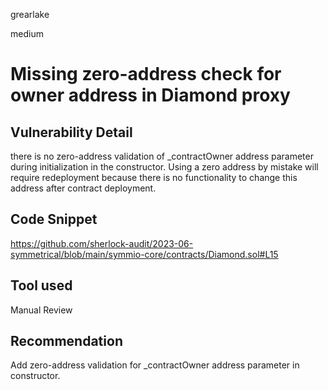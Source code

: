 grearlake

medium

# Missing zero-address check for owner address in Diamond proxy

## Vulnerability Detail
there is no zero-address validation of _contractOwner address parameter during initialization in the constructor. Using a zero address by mistake will require redeployment because there is no functionality to change this address after contract deployment.

## Code Snippet
https://github.com/sherlock-audit/2023-06-symmetrical/blob/main/symmio-core/contracts/Diamond.sol#L15

## Tool used
Manual Review

## Recommendation
Add zero-address validation for _contractOwner address parameter in constructor.